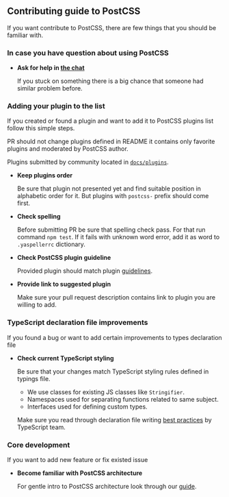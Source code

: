 ## Contributing guide to PostCSS

If you want contribute to PostCSS, there are few things that you should
be familiar with.


### In case you have question about using PostCSS

* **Ask for help in [the chat]**

    If you stuck on something there is a big chance
    that someone had similar problem before.

[the chat]: https://gitter.im/postcss/postcss


### Adding your plugin to the list

If you created or found a plugin and want to add it to PostCSS plugins list
follow this simple steps.

PR should not change plugins defined in README it contains only favorite plugins
and moderated by PostCSS author.

Plugins submitted by community located in [`docs/plugins`].

* **Keep plugins order**

    Be sure that plugin not presented yet and find suitable position
    in alphabetic order for it.
    But plugins with `postcss-` prefix should come first.

* **Check spelling**

    Before submitting PR be sure that spelling check pass.
    For that run command `npm test`.
    If it fails with unknown word error, add it as word
    to `.yaspellerrc` dictionary.

* **Check PostCSS plugin guideline**

    Provided plugin should match plugin [guidelines].

- **Provide link to suggested plugin**

    Make sure your pull request description contains link to plugin
    you are willing to add.

[`docs/plugins`]: https://github.com/postcss/postcss/blob/master/docs/plugins.md
[guidelines]:     https://github.com/postcss/postcss/blob/master/docs/guidelines/plugin.md


### TypeScript declaration file improvements

If you found a bug or want to add certain improvements to types declaration file

* **Check current TypeScript styling**

   Be sure that your changes match TypeScript styling rules defined in typings file.
    * We use classes for existing JS classes like `Stringifier`.
    * Namespaces used for separating functions related to same subject.
    * Interfaces used for defining custom types.

   Make sure you read through declaration file writing [best practices]
   by TypeScript team.

[best practices]: https://www.typescriptlang.org/docs/handbook/declaration-files/do-s-and-don-ts.html


### Core development

If you want to add new feature or fix existed issue

- **Become familiar with PostCSS architecture**

    For gentle intro to PostCSS architecture look through our [guide].

[guide]: https://github.com/postcss/postcss/blob/master/docs/architecture.md
